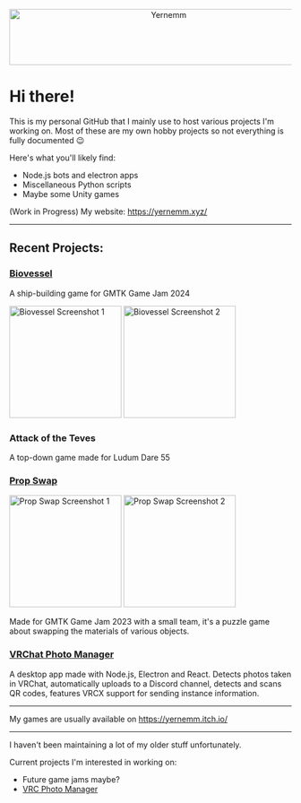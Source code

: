 <p align="center">
  <img width="553" height="100" src="https://yernemm.github.io/images/yernemmtext2.png" alt="Yernemm" ></img>
</p>

# Hi there!

This is my personal GitHub that I mainly use to host various projects I'm working on. Most of these are my own hobby projects so not everything is fully documented 😉

Here's what you'll likely find:
* Node.js bots and electron apps
* Miscellaneous Python scripts
* Maybe some Unity games

(Work in Progress) My website: https://yernemm.xyz/

---

## Recent Projects:

### [Biovessel](https://yernemm.itch.io/biovessel)

A ship-building game for GMTK Game Jam 2024

<img height="200" src="https://img.itch.zone/aW1hZ2UvMjkxMzIzMS8xNzUxMTc4Mi5wbmc=/original/Cn2yUQ.png" alt="Biovessel Screenshot 1" ></img>
<img height="200" src="https://img.itch.zone/aW1hZ2UvMjkxMzIzMS8xNzQ2MDU1NC5wbmc=/original/1vyZOz.png" alt="Biovessel Screenshot 2" ></img>


### Attack of the Teves

A top-down game made for Ludum Dare 55

### [Prop Swap](https://yernemm.itch.io/prop-swap)
<img height="200" src="https://img.itch.zone/aW1hZ2UvMjE2MjE1My8xMjc0NTE3My5qcGc=/original/9xbl27.jpg" alt="Prop Swap Screenshot 1" ></img>
<img height="200" src="https://img.itch.zone/aW1hZ2UvMjE2MjE1My8xMjc0NTE3OS5qcGc=/original/IXqa4R.jpg" alt="Prop Swap Screenshot 2" ></img>

Made for GMTK Game Jam 2023 with a small team, it's a puzzle game about swapping the materials of various objects.

### [VRChat Photo Manager](https://github.com/Yernemm/VRC-Photo-Manager)

A desktop app made with Node.js, Electron and React. Detects photos taken in VRChat, automatically uploads to a Discord channel, detects and scans QR codes, features VRCX support for sending instance information.

---

My games are usually available on https://yernemm.itch.io/ 

--- 

I haven't been maintaining a lot of my older stuff unfortunately.

Current projects I'm interested in working on:
* Future game jams maybe?
* [VRC Photo Manager](https://github.com/Yernemm/VRC-Photo-Manager)
